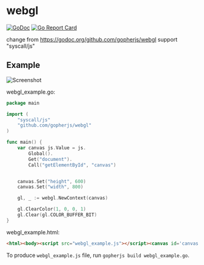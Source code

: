 # webgl
[![GoDoc](https://godoc.org/github.com/gopherjs/webgl?status.svg)](https://godoc.org/github.com/gopherjs/webgl)
[![Go Report Card](https://goreportcard.com/badge/github.com/n2d/webgl)](https://goreportcard.com/report/github.com/n2d/webgl)

change from https://godoc.org/github.com/gopherjs/webgl support "syscall/js"

## Example

![Screenshot](https://cloud.githubusercontent.com/assets/1924134/3566022/5d81f2d0-0ae0-11e4-82e4-3cb33b83d8d3.png)

webgl_example.go:

```Go
package main

import (
	"syscall/js"
	"github.com/gopherjs/webgl"
)

func main() {
	var canvas js.Value = js.
		Global().
		Get("document").
		Call("getElementById", "canvas")


	canvas.Set("height", 600)
	canvas.Set("width", 800)

	gl, _ := webgl.NewContext(canvas)

	gl.ClearColor(1, 0, 0, 1)
	gl.Clear(gl.COLOR_BUFFER_BIT)
}
```

webgl_example.html:

```html
<html><body><script src="webgl_example.js"></script><canvas id='canvas'></canvas></br></body></html>
```

To produce `webgl_example.js` file, run `gopherjs build webgl_example.go`.
